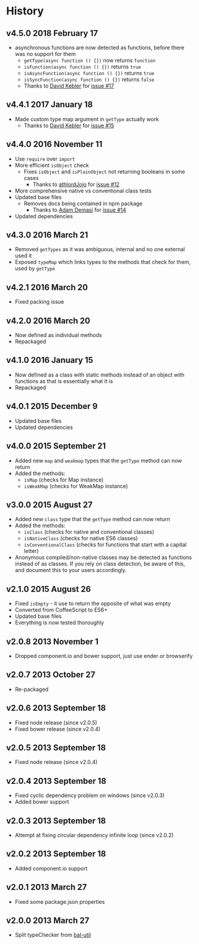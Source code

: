 # History

## v4.5.0 2018 February 17
- asynchronous functions are now detected as functions, before there was no support for them
    - `getType(async function () {})` now returns `function`
    - `isFunction(async function () {})` returns `true`
    - `isAsyncFunction(async function () {})` returns `true`
    - `isSyncFunction(async function () {})` returns `false`
    - Thanks to [David Kebler](https://github.com/dkebler) for [issue #17](https://github.com/bevry/typechecker/issues/17)

## v4.4.1 2017 January 18
- Made custom type map argument in `getType` actually work
    - Thanks to [David Kebler](https://github.com/dkebler) for [issue #15](https://github.com/bevry/typechecker/issues/15)

## v4.4.0 2016 November 11
- Use `require` over `import`
- More efficient `isObject` check
    - Fixes `isObject` and `isPlainObject` not returning booleans in some cases
        - Thanks to [athlordJojo](https://github.com/athlordJojo) for [issue #12](https://github.com/bevry/typechecker/issues/12)
- More comprehensive native vs conventional class tests
- Updated base files
    - Removes docs being contained in npm package
        - Thanks to [Adam Demasi](https://github.com/kirb) for [issue #14](https://github.com/bevry/typechecker/issues/14)
- Updated dependencies

## v4.3.0 2016 March 21
- Removed `getTypes` as it was ambiguous, internal and no one external used it
- Exposed `typeMap` which links types to the methods that check for them, used by `getType`

## v4.2.1 2016 March 20
- Fixed packing issue

## v4.2.0 2016 March 20
- Now defined as individual methods
- Repackaged

## v4.1.0 2016 January 15
- Now defined as a class with static methods instead of an object with functions as that is essentially what it is
- Repackaged

## v4.0.1 2015 December 9
- Updated base files
- Updated dependencies

## v4.0.0 2015 September 21
- Added new `map` and `weakmap` types that the `getType` method can now return
- Added the methods:
    - `isMap` (checks for Map instance)
    - `isWeakMap` (checks for WeakMap instance)

## v3.0.0 2015 August 27
- Added new `class` type that the `getType` method can now return
- Added the methods:
    - `isClass` (checks for native and conventional classes)
    - `isNativeClass` (checks for native ES6 classes)
    - `isConventionalClass` (checks for functions that start with a capital letter)
- Anonymous compiled/non-native classes may be detected as functions instead of as classes. If you rely on class detection, be aware of this, and document this to your users accordingly.

## v2.1.0 2015 August 26
- Fixed `isEmpty` - it use to return the opposite of what was empty
- Converted from CoffeeScript to ES6+
- Updated base files
- Everything is now tested thoroughly

## v2.0.8 2013 November 1
- Dropped component.io and bower support, just use ender or browserify

## v2.0.7 2013 October 27
- Re-packaged

## v2.0.6 2013 September 18
- Fixed node release (since v2.0.5)
- Fixed bower release (since v2.0.4)

## v2.0.5 2013 September 18
- Fixed node release (since v2.0.4)

## v2.0.4 2013 September 18
- Fixed cyclic dependency problem on windows (since v2.0.3)
- Added bower support

## v2.0.3 2013 September 18
- Attempt at fixing circular dependency infinite loop (since v2.0.2)

## v2.0.2 2013 September 18
- Added component.io support

## v2.0.1 2013 March 27
- Fixed some package.json properties

## v2.0.0 2013 March 27
- Split typeChecker from [bal-util](https://github.com/balupton/bal-util)
